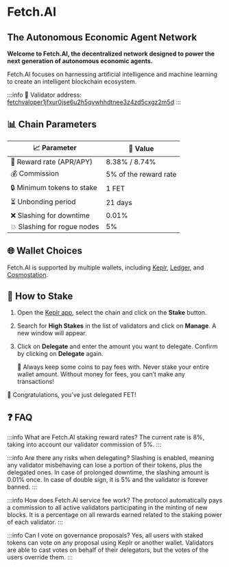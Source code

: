 # Fetch.AI
## The Autonomous Economic Agent Network

**Welcome to Fetch.AI, the decentralized network designed to power the next generation of autonomous economic agents.** 

Fetch.AI focuses on harnessing artificial intelligence and machine learning to create an intelligent blockchain ecosystem.

:::info
🔐 Validator address: <a href="https://www.mintscan.io/fetchai/validators/fetchvaloper1jfxur0jse6u2h5qywhhdtnee3z4zd5cxgz2m5d" target="_blank" rel="noopener noreferrer">fetchvaloper1jfxur0jse6u2h5qywhhdtnee3z4zd5cxgz2m5d</a>
:::

## 📊 Chain Parameters

| 📈 Parameter                | 🎯 Value              |
|-----------------------------|-----------------------|
| 🎁 Reward rate (APR/APY)    | 8.38% / 8.74%         |
| 💰 Commission               | 5% of the reward rate |
| 🔒 Minimum tokens to stake  | 1 FET                 |
| ⏳ Unbonding period          | 21 days               |
| ❌ Slashing for downtime     | 0.01%                 |
| 💥 Slashing for rogue nodes | 5%                    |

## 🌐 Wallet Choices

Fetch.AI is supported by multiple wallets, including <a href="https://wallet.keplr.app/" target="_blank" rel="noopener noreferrer">Keplr</a>, <a href="https://www.ledger.com" target="_blank" rel="noopener noreferrer">Ledger</a>, and <a href="https://cosmostation.io" target="_blank" rel="noopener noreferrer">Cosmostation</a>.

## 🏁 How to Stake

1. Open the <a href="https://wallet.keplr.app/chains/fetch-ai" target="_blank" rel="noopener noreferrer">Keplr app</a>, select the chain and click on the **Stake** button.

2. Search for **High Stakes** in the list of validators and click on **Manage**. A new window will appear.

3. Click on **Delegate** and enter the amount you want to delegate. Confirm by clicking on **Delegate** again.

   🚨 Always keep some coins to pay fees with. Never stake your entire wallet amount. Without money for fees, you can’t make any transactions!

🎉 Congratulations, you’ve just delegated FET!

## ❓ FAQ

:::info What are Fetch.AI staking reward rates?
The current rate is 8%, taking into account our validator commission of 5%.
:::

:::info Are there any risks when delegating?
Slashing is enabled, meaning any validator misbehaving can lose a portion of their tokens, plus the delegated ones.
In case of prolonged downtime, the slashing amount is 0.01% once. In case of double sign, it is 5% and the validator is forever banned.
:::

:::info How does Fetch.AI service fee work?
The protocol automatically pays a commission to all active validators participating in the minting of new blocks. It is a percentage on all rewards earned related to the staking power of each validator.
:::

:::info Can I vote on governance proposals?
Yes, all users with staked tokens can vote on any proposal using Keplr or another wallet.
Validators are able to cast votes on behalf of their delegators, but the votes of the users override them.
:::